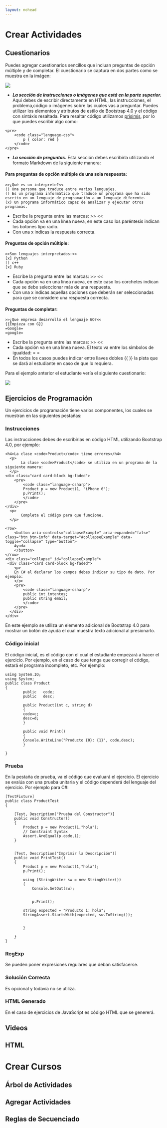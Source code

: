 ```yaml
---
layout: nohead
---
```


# Crear Actividades

## Cuestionarios

Puedes agregar cuestionarios sencillos que incluan preguntas de opción 
múltiple y de completar. El cuestionario se captura en dos partes como
se muestra en la imágen:

![](https://mariosky.github.io/protoboard/assets/QuizEditor.png)

* ***La sección de instrucciones o imágenes que está en la parte superior.*** Aquí
debes de escribir directamente en HTML, las instrucciones, el problema,código 
o imágenes sobre las cuales vas a preguntar. Puedes utilizar los 
elementos y atributos de estilo de Bootstrap 4.0 y el código con sintáxis resaltada.
Para resaltar código utilizamos [prisimjs](http://prismjs.com/), por lo que 
puedes escribir algo como:

```
<pre> 
	<code class="language-css">
		p { color: red }
	</code>
</pre>
```


* ***La sección de preguntas.*** Esta sección debes escribirla utilizando
el formato Markdown de la siguiente manera:

#### Para preguntas de opción múltiple de una sola respuesta:

```
>>¿Qué es un intérprete?<<
() Una persona que traduce entre varios lenguajes.
() Es un programa informático que traduce un programa que ha sido escrito en un lenguaje de programación a un lenguaje diferente.
(x) Un programa informático capaz de analizar y ejecutar otros programas.
```
* Escribe la pregunta entre las marcas: >> <<
* Cada opción va en una línea nueva, en este caso los paréntesis indican 
los botones tipo radio.
* Con una x indicas la respuesta correcta.

#### Preguntas de opción múltiple:
```
>>Son lenguajes interpretados:<<
[x] Python
[] c++
[x] Ruby
```
* Escribe la pregunta entre las marcas: >>  <<
* Cada opción va en una línea nueva, en este caso los corchetes indican 
que se debe seleccionar más de una respuesta. 
* Con una x indicas aquellas opciones que deberán ser seleccionadas para
que se considere una respuesta correcta.

#### Preguntas de completar:
```
>>¿Que empresa desarrolló el lenguaje GO?<<
{{Empieza con G}}
=Google=
=google=
```
* Escribe la pregunta entre las marcas: >>  <<
* Cada opción va en una línea nueva. El texto va entre los simbolos de igualdad: = =  
* En todos los casos puedes indicar entre llaves dobles \{\{ \}\} la pista que se dará al
estudiante en caso de que lo requiera.  

Para el ejemplo anterior el estudiante vería el siguiente cuestionario:

![](https://mariosky.github.io/protoboard/assets/QuizExample.png)


## Ejercicios de Programación

Un ejercicios de programación tiene varios componentes, los cuales se muestran
en las siguientes pestañas:

### Instrucciones
Las instrucciones debes de escribirlas en código HTML utilizando 
Bootstrap 4.0, por ejemplo:
```
<h4>La clase <code>Product</code> tiene errores</h4>
  <p>
       La clase <code>Product</code> se utiliza en un programa de la siguiente manera:
  </p>
<div class="card card-block bg-faded">
	<pre>
		<code class="language-csharp">
		Product p = new Product(1, "iPhone 6");
		p.Print();
		</code>
	</pre>
</div>
  <p>
       Completa el código para que funcione.
  </p>

<row>
	<button aria-controls="collapseExample" aria-expanded="false" class="btn btn-info" data-target="#collapseExample" data-toggle="collapse" type="button">
	Ayuda
	</button>
</row>
<div class="collapse" id="collapseExample">
 <div class="card card-block bg-faded">
  	<p>
    En C# al declarar los campos debes indicar su tipo de dato. Por ejemplo:
    </p>
	<pre>
		<code class="language-csharp">
		public int intentos;
		public string email;
		</code>
	</pre>
  </div>
</div>
```
En este ejemplo se utiliza un elemento adicional de Bootstrap 4.0 para
mostrar un botón de ayuda el cual muestra texto adicional al presionarlo.

### Código inicial

El código inicial, es el código con el cual el estudiante empezará
a hacer el ejercicio. Por ejemplo, en el caso de que tenga que 
corregir el código, estará el programa incompleto, etc. Por ejemplo:
```
using System.IO;
using System;
public class Product
{
        public   code;
        public   desc;

        public Product(int c, string d)
        {
        code=c;
        desc=d;
        }

        public void Print()
        {
        Console.WriteLine("Producto {0}: {1}", code,desc);
        }

}
```
### Prueba
En la pestaña de prueba, va el código que evaluará el ejercicio.
El ejercicio se evalúa con una prueba unitaria y el código 
dependerá del lenguaje del ejercicio. Por ejemplo para C#:

```
[TestFixture]
public class ProductTest
{

    [Test, Description("Prueba del Constructor")]
    public void Constructor()
    {
        Product p = new Product(1,"hola");
        // Constraint Syntax
        Assert.AreEqual(p.code,1);
    }


    [Test, Description("Imprimir la Descripción")]
    public void PrintTest()
    {
        Product p = new Product(1,"hola");
        p.Print();

        using (StringWriter sw = new StringWriter())
        {
            Console.SetOut(sw);


            p.Print();

        string expected = "Producto 1: hola";
        StringAssert.StartsWith(expected, sw.ToString());


        }

    }
}
```


### RegExp
Se pueden poner expresiones regulares que deban satisfacerse.

### Solución Correcta
Es opcional y todavía no se utiliza.

### HTML Generado
En el caso de ejercicios de JavaScript es código HTML
que se genererá.

## Videos

## HTML


# Crear Cursos
## Árbol de Actividades
## Agregar Actividades
## Reglas de Secuenciado











